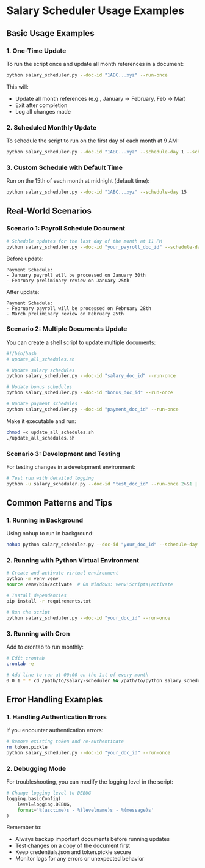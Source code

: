 # Salary Scheduler Usage Examples

## Basic Usage Examples

### 1. One-Time Update

To run the script once and update all month references in a document:

```bash
python salary_scheduler.py --doc-id "1ABC...xyz" --run-once
```

This will:
- Update all month references (e.g., January → February, Feb → Mar)
- Exit after completion
- Log all changes made

### 2. Scheduled Monthly Update

To schedule the script to run on the first day of each month at 9 AM:

```bash
python salary_scheduler.py --doc-id "1ABC...xyz" --schedule-day 1 --schedule-time "09:00"
```

### 3. Custom Schedule with Default Time

Run on the 15th of each month at midnight (default time):

```bash
python salary_scheduler.py --doc-id "1ABC...xyz" --schedule-day 15
```

## Real-World Scenarios

### Scenario 1: Payroll Schedule Document

```bash
# Schedule updates for the last day of the month at 11 PM
python salary_scheduler.py --doc-id "your_payroll_doc_id" --schedule-day 28 --schedule-time "23:00"
```

Before update:
```
Payment Schedule:
- January payroll will be processed on January 30th
- February preliminary review on January 25th
```

After update:
```
Payment Schedule:
- February payroll will be processed on February 28th
- March preliminary review on February 25th
```

### Scenario 2: Multiple Documents Update

You can create a shell script to update multiple documents:

```bash
#!/bin/bash
# update_all_schedules.sh

# Update salary schedules
python salary_scheduler.py --doc-id "salary_doc_id" --run-once

# Update bonus schedules
python salary_scheduler.py --doc-id "bonus_doc_id" --run-once

# Update payment schedules
python salary_scheduler.py --doc-id "payment_doc_id" --run-once
```

Make it executable and run:
```bash
chmod +x update_all_schedules.sh
./update_all_schedules.sh
```

### Scenario 3: Development and Testing

For testing changes in a development environment:

```bash
# Test run with detailed logging
python -u salary_scheduler.py --doc-id "test_doc_id" --run-once 2>&1 | tee update.log
```

## Common Patterns and Tips

### 1. Running in Background

Using nohup to run in background:
```bash
nohup python salary_scheduler.py --doc-id "your_doc_id" --schedule-day 1 --schedule-time "00:00" &
```

### 2. Running with Python Virtual Environment

```bash
# Create and activate virtual environment
python -m venv venv
source venv/bin/activate  # On Windows: venv\Scripts\activate

# Install dependencies
pip install -r requirements.txt

# Run the script
python salary_scheduler.py --doc-id "your_doc_id" --run-once
```

### 3. Running with Cron

Add to crontab to run monthly:
```bash
# Edit crontab
crontab -e

# Add line to run at 00:00 on the 1st of every month
0 0 1 * * cd /path/to/salary-scheduler && /path/to/python salary_scheduler.py --doc-id "your_doc_id" --run-once
```

## Error Handling Examples

### 1. Handling Authentication Errors

If you encounter authentication errors:
```bash
# Remove existing token and re-authenticate
rm token.pickle
python salary_scheduler.py --doc-id "your_doc_id" --run-once
```

### 2. Debugging Mode

For troubleshooting, you can modify the logging level in the script:
```python
# Change logging level to DEBUG
logging.basicConfig(
    level=logging.DEBUG,
    format='%(asctime)s - %(levelname)s - %(message)s'
)
```

Remember to:
- Always backup important documents before running updates
- Test changes on a copy of the document first
- Keep credentials.json and token.pickle secure
- Monitor logs for any errors or unexpected behavior
